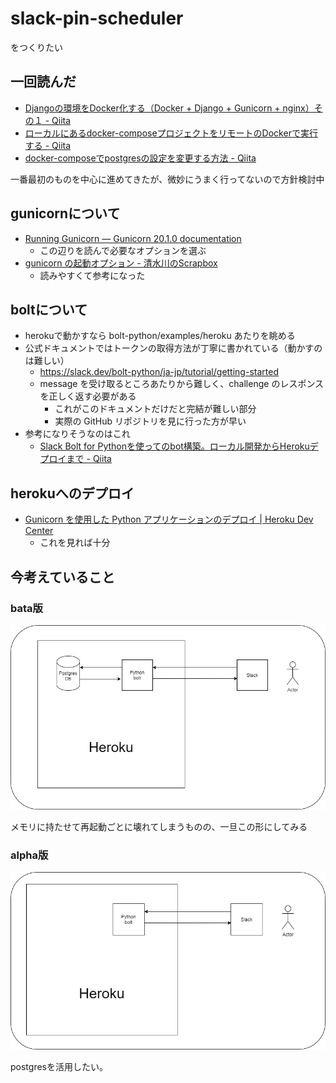 # slack-pin-scheduler

をつくりたい

## 一回読んだ

* [Djangoの環境をDocker化する（Docker + Django + Gunicorn + nginx）その１ - Qiita](https://qiita.com/amazipangu/items/bce228f506f894cd825d)
* [ローカルにあるdocker-composeプロジェクトをリモートのDockerで実行する - Qiita](https://qiita.com/legacyworld/items/0fb8507a8951e13f8061)
* [docker-composeでpostgresの設定を変更する方法 - Qiita](https://qiita.com/ihatov08/items/72bb5bd4feeef87e77a5)

一番最初のものを中心に進めてきたが、微妙にうまく行ってないので方針検討中

## gunicornについて

* [Running Gunicorn — Gunicorn 20.1.0 documentation](https://docs.gunicorn.org/en/stable/run.html#gunicorn)
    * この辺りを読んで必要なオプションを選ぶ
* [gunicorn の起動オプション - 清水川のScrapbox](https://scrapbox.io/shimizukawa/gunicorn_%E3%81%AE%E8%B5%B7%E5%8B%95%E3%82%AA%E3%83%97%E3%82%B7%E3%83%A7%E3%83%B3)
    * 読みやすくて参考になった


## boltについて

* herokuで動かすなら bolt-python/examples/heroku あたりを眺める
* 公式ドキュメントではトークンの取得方法が丁寧に書かれている（動かすのは難しい）
    * https://slack.dev/bolt-python/ja-jp/tutorial/getting-started
    * message を受け取るところあたりから難しく、challenge のレスポンスを正しく返す必要がある
        * これがこのドキュメントだけだと完結が難しい部分
        * 実際の GitHub リポジトリを見に行った方が早い
* 参考になりそうなのはこれ
    * [Slack Bolt for Pythonを使ってのbot構築。ローカル開発からHerokuデプロイまで - Qiita](https://qiita.com/geeorgey/items/c1e147eda40f6d652446)

## herokuへのデプロイ

* [Gunicorn を使用した Python アプリケーションのデプロイ | Heroku Dev Center](https://devcenter.heroku.com/ja/articles/python-gunicorn#adding-gunicorn-to-your-application)
    * これを見れば十分

## 今考えていること
### bata版

![bata版](./docs/image/slack-scheduler-bata.png)

メモリに持たせて再起動ごとに壊れてしまうものの、一旦この形にしてみる

### alpha版

![alpha版](./docs/image/slack-scheduler-alpha.png)

postgresを活用したい。
